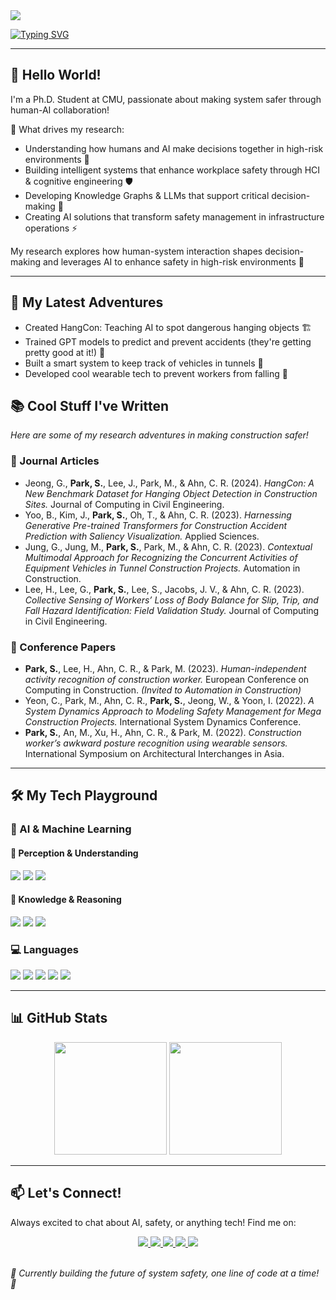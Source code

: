 <img src="https://capsule-render.vercel.app/api?type=soft&color=000000&height=180&section=header&text=Seongeun%20Park&fontSize=45&fontColor=ffffff&fontAlign=50&fontAlignY=50&font=Roboto&desc=Human-System%20Interaction%20and%20Decision%20Making%20|%20Safety%20Management&descAlign=50&descAlignY=70" />


[![Typing SVG](https://readme-typing-svg.demolab.com?font=Montserrat&weight=500&size=30&pause=1000&color=C41230&center=true&vCenter=true&random=true&width=800&height=70&lines=Hi+there!+👋+I'm+Seongeun+Park;Human-AI+Collaboration+for+Safety+🤝;Smart+Systems+for+Better+Decisions+⚡;Knowledge+Graphs+%2B+LLMs+for+Safety+🛡️;Making+High-Risk+Systems+Safer+🚀)](https://git.io/typing-svg)


---

## 👋 Hello World!

I'm a Ph.D. Student at CMU, passionate about making system safer through human-AI collaboration! 

🎯 What drives my research:
- Understanding how humans and AI make decisions together in high-risk environments 🤝
- Building intelligent systems that enhance workplace safety through HCI & cognitive engineering 🛡️
- Developing Knowledge Graphs & LLMs that support critical decision-making 🧩
- Creating AI solutions that transform safety management in infrastructure operations ⚡

My research explores how human-system interaction shapes decision-making and leverages AI to enhance safety in high-risk environments 🚀

---

## 🚀 My Latest Adventures
- Created HangCon: Teaching AI to spot dangerous hanging objects 🏗️
- Trained GPT models to predict and prevent accidents (they're getting pretty good at it!) 🔮
- Built a smart system to keep track of vehicles in tunnels 🚛
- Developed cool wearable tech to prevent workers from falling 🦺

## 📚 Cool Stuff I've Written  
*Here are some of my research adventures in making construction safer!*

### **📖 Journal Articles**  
- Jeong, G., **Park, S.**, Lee, J., Park, M., & Ahn, C. R. (2024). *HangCon: A New Benchmark Dataset for Hanging Object Detection in Construction Sites.* Journal of Computing in Civil Engineering.  
- Yoo, B., Kim, J., **Park, S.**, Oh, T., & Ahn, C. R. (2023). *Harnessing Generative Pre-trained Transformers for Construction Accident Prediction with Saliency Visualization.* Applied Sciences.  
- Jung, G., Jung, M., **Park, S.**, Park, M., & Ahn, C. R. (2023). *Contextual Multimodal Approach for Recognizing the Concurrent Activities of Equipment Vehicles in Tunnel Construction Projects.* Automation in Construction.  
- Lee, H., Lee, G., **Park, S.**, Lee, S., Jacobs, J. V., & Ahn, C. R. (2023). *Collective Sensing of Workers’ Loss of Body Balance for Slip, Trip, and Fall Hazard Identification: Field Validation Study.* Journal of Computing in Civil Engineering.  

### **🎤 Conference Papers**  
- **Park, S.**, Lee, H., Ahn, C. R., & Park, M. (2023). *Human-independent activity recognition of construction worker.* European Conference on Computing in Construction. *(Invited to Automation in Construction)*  
- Yeon, C., Park, M., Ahn, C. R., **Park, S.**, Jeong, W., & Yoon, I. (2022). *A System Dynamics Approach to Modeling Safety Management for Mega Construction Projects.* International System Dynamics Conference.  
- **Park, S.**, An, M., Xu, H., Ahn, C. R., & Park, M. (2022). *Construction worker’s awkward posture recognition using wearable sensors.* International Symposium on Architectural Interchanges in Asia.  

---
## 🛠️ My Tech Playground

### 🤖 AI & Machine Learning  

#### 🔹 Perception & Understanding  
<div align="left">
  <img src="https://img.shields.io/badge/Activity%20Recognition-00599C?style=flat&logo=ai&logoColor=white"/>
  <img src="https://img.shields.io/badge/Object%20Detection-FF6F00?style=flat&logo=opencv&logoColor=white"/>
  <img src="https://img.shields.io/badge/Pose%20Estimation-8A2BE2?style=flat&logo=body-movement&logoColor=white"/>
</div>

#### 🔹 Knowledge & Reasoning  
<div align="left">
  <img src="https://img.shields.io/badge/Retrieval--Augmented%20Generation-008CC1?style=flat&logo=ai&logoColor=white"/>
  <img src="https://img.shields.io/badge/Knowledge%20Graph-FFD700?style=flat&logo=neo4j&logoColor=white"/>
  <img src="https://img.shields.io/badge/Statistical%20%26%20Causal%20Analysis-DAA520?style=flat&logo=chart-bar&logoColor=white"/>
</div>

### 💻 Languages  
<div align="left">
  <img src="https://img.shields.io/badge/Python-3776AB?style=flat&logo=python&logoColor=white"/>
  <img src="https://img.shields.io/badge/JavaScript-F7DF1E?style=flat&logo=javascript&logoColor=black"/>
  <img src="https://img.shields.io/badge/C++-00599C?style=flat&logo=c%2B%2B&logoColor=white"/>
  <img src="https://img.shields.io/badge/R-276DC3?style=flat&logo=r&logoColor=white"/>
  <img src="https://img.shields.io/badge/SQL-4479A1?style=flat&logo=database&logoColor=white"/>
</div>


---

## 📊 GitHub Stats  
<div align="center">
  <img height="180em" src="https://github-readme-streak-stats.herokuapp.com/?user=separk-1&theme=ayu-mirage"/>
  <img height="180em" src="https://github-readme-stats.vercel.app/api/top-langs/?username=separk-1&layout=compact&theme=ayu-mirage"/>
  <!-- <img src="https://github-readme-activity-graph.vercel.app/graph?username=separk-1&theme=tokyo-night" width="790"/> -->

</div>

---

## 📫 Let's Connect! 
Always excited to chat about AI, safety, or anything tech! Find me on:

<div align="center">
  <a href="mailto:seongeup@andrew.cmu.edu">
    <img src="https://img.shields.io/badge/Email-EA4335?style=flat&logo=gmail&logoColor=white"/>
  </a>
  <a href="https://github.com/separk-1">
    <img src="https://img.shields.io/badge/GitHub-181717?style=flat&logo=github&logoColor=white"/>
  </a>
  <a href="https://www.linkedin.com/in/separk111/">
    <img src="https://img.shields.io/badge/LinkedIn-0077B5?style=flat&logo=linkedin&logoColor=white"/>
  </a>
  <a href="https://scholar.google.com/citations?user=G1eiHDcAAAAJ&hl=ko">
    <img src="https://img.shields.io/badge/Google%20Scholar-4285F4?style=flat&logo=googlescholar&logoColor=white"/>
  </a>
  <a href="https://separk-1.github.io">
    <img src="https://img.shields.io/badge/Website-FF9800?style=flat&logo=googlechrome&logoColor=white"/>
  </a>
</div>

<br>

*🚧 Currently building the future of system safety, one line of code at a time! 🌟*
